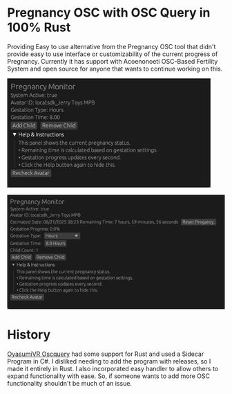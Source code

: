 # Pregnancy OSC with OSC Query in 100% Rust
Providing Easy to use alternative from the Pregnancy OSC tool that didn't provide easy to use interface or customizability of the current progress of Pregnancy. Currently it has support with Acoenonoeti OSC-Based Fertility System and open source for anyone that wants to continue working on this.

![No Child](images/img1.png)

![With Child](images/img2.png)
# History
[OyasumiVR Oscquery](https://github.com/Toys0125/oyasumivr_oscquery/tree/Rust-OSCQuery) had some support for Rust and used a Sidecar Program in C#. I disliked needing to add the program with releases, so I made it entirely in Rust.
I also incorporated easy handler to allow others to expand functionality with ease. So, if someone wants to add more OSC functionality shouldn't be much of an issue.

